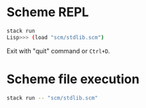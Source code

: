 # Scheme REPL

```bash
stack run
Lisp>>> (load "scm/stdlib.scm")
```

Exit with "quit" command or `Ctrl+D`.

# Scheme file execution

```bash
stack run -- "scm/stdlib.scm"
```

